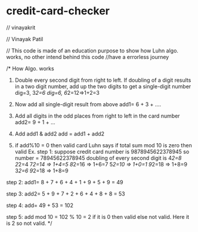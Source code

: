 # credit-card-checker
// vinayakrit

// Vinayak Patil

// This code is made of an education purpose to show how Luhn algo. works, no other intend behind this code
//have a errorless journey

/*
How Algo. works
1. Double every second digit from right to left. If doubling of a digit results in a two digit number, add up the two digits to get a single-digit number
 dig=3, 3*2=6
 dig=6, 6*2=12=>1+2=3

2. Now add all single-digit result from above
 add1= 6 + 3 + ....

3. Add all digits in the odd places from right to left in the card number
 add2= 9 + 1 + ...

4. Add add1 & add2
 add = add1 + add2
 
5. if add%10 = 0 then valid card
	Luhn says if total sum mod 10 is zero then valid
Ex.
step 1: 
	suppose credit card number is 9878945622378945
 so number = 78945622378945
doubling of every second digit is
	4*2=8			2*2=4			7*2=14 => 1+4=5
	8*2=16 => 1+6=7		5*2=10 => 1+0=1		9*2=18 => 1+8=9
	3*2=6			9*2=18 => 1+8=9

step 2:
	add1= 8 + 7 + 6 + 4 + 1 + 9 + 5 + 9 = 49

step 3:
	add2= 5 + 9 + 7 + 2 + 6 + 4 + 8 + 8 = 53

step 4:
	add= 49 + 53 = 102

step 5: 
	add mod 10 = 102 % 10 = 2
if it is 0 then valid else not valid. Here it is 2 so not valid.
*/
